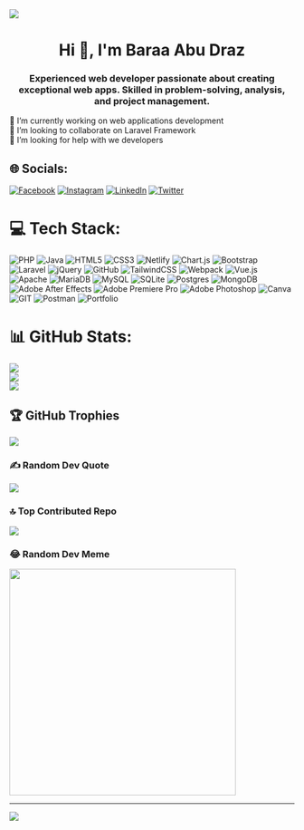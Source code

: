 <img src="https://res.cloudinary.com/practicaldev/image/fetch/s--O4h61xd3--/c_imagga_scale,f_auto,fl_progressive,h_420,q_auto,w_1000/https://dev-to-uploads.s3.amazonaws.com/uploads/articles/3pbtm5xyqt8fn2mxzhdb.jpg" />


<h1 align="center">Hi 👋, I'm Baraa Abu Draz</h1>
<h3 align="center">Experienced web developer passionate about creating exceptional web apps. Skilled in problem-solving, analysis, and project management.</h3>

🔭 I’m currently working on web applications development<br>👯 I’m looking to collaborate on Laravel Framework<br>🤝 I’m looking for help with we developers<br>

## 🌐 Socials:
[![Facebook](https://img.shields.io/badge/Facebook-%231877F2.svg?logo=Facebook&logoColor=white)](https://facebook.com/BaraaMohamad.1997) [![Instagram](https://img.shields.io/badge/Instagram-%23E4405F.svg?logo=Instagram&logoColor=white)](https://instagram.com/baraamohamad.97) [![LinkedIn](https://img.shields.io/badge/LinkedIn-%230077B5.svg?logo=linkedin&logoColor=white)](https://linkedin.com/in/baraa-abudraz) [![Twitter](https://img.shields.io/badge/Twitter-%231DA1F2.svg?logo=Twitter&logoColor=white)](https://twitter.com/dev_baraa) 

# 💻 Tech Stack:
![PHP](https://img.shields.io/badge/php-%23777BB4.svg?style=plastic&logo=php&logoColor=white) ![Java](https://img.shields.io/badge/java-%23ED8B00.svg?style=plastic&logo=java&logoColor=white) ![HTML5](https://img.shields.io/badge/html5-%23E34F26.svg?style=plastic&logo=html5&logoColor=white) ![CSS3](https://img.shields.io/badge/css3-%231572B6.svg?style=plastic&logo=css3&logoColor=white)  ![Netlify](https://img.shields.io/badge/netlify-%23000000.svg?style=plastic&logo=netlify&logoColor=#00C7B7)  ![Chart.js](https://img.shields.io/badge/chart.js-F5788D.svg?style=plastic&logo=chart.js&logoColor=white) ![Bootstrap](https://img.shields.io/badge/bootstrap-%23563D7C.svg?style=plastic&logo=bootstrap&logoColor=white)  ![Laravel](https://img.shields.io/badge/laravel-%23FF2D20.svg?style=plastic&logo=laravel&logoColor=white)  ![jQuery](https://img.shields.io/badge/jquery-%230769AD.svg?style=plastic&logo=jquery&logoColor=white) ![GitHub](https://img.shields.io/badge/GitHub-%23121011.svg?style=plastic&logo=github&logoColor=white) ![TailwindCSS](https://img.shields.io/badge/tailwindcss-%2338B2AC.svg?style=plastic&logo=tailwind-css&logoColor=white) ![Webpack](https://img.shields.io/badge/webpack-%238DD6F9.svg?style=plastic&logo=webpack&logoColor=black) ![Vue.js](https://img.shields.io/badge/vuejs-%2335495e.svg?style=plastic&logo=vuedotjs&logoColor=%234FC08D) ![Apache](https://img.shields.io/badge/apache-%23D42029.svg?style=plastic&logo=apache&logoColor=white)  ![MariaDB](https://img.shields.io/badge/MariaDB-003545?style=plastic&logo=mariadb&logoColor=white) ![MySQL](https://img.shields.io/badge/mysql-%2300f.svg?style=plastic&logo=mysql&logoColor=white) ![SQLite](https://img.shields.io/badge/sqlite-%2307405e.svg?style=plastic&logo=sqlite&logoColor=white) ![Postgres](https://img.shields.io/badge/postgres-%23316192.svg?style=plastic&logo=postgresql&logoColor=white)  ![MongoDB](https://img.shields.io/badge/MongoDB-%234ea94b.svg?style=plastic&logo=mongodb&logoColor=white) ![Adobe After Effects](https://img.shields.io/badge/Adobe%20After%20Effects-9999FF.svg?style=plastic&logo=Adobe%20After%20Effects&logoColor=white) ![Adobe Premiere Pro](https://img.shields.io/badge/Adobe%20Premiere%20Pro-9999FF.svg?style=plastic&logo=Adobe%20Premiere%20Pro&logoColor=white) ![Adobe Photoshop](https://img.shields.io/badge/adobephotoshop-%2331A8FF.svg?style=plastic&logo=adobephotoshop&logoColor=white) ![Canva](https://img.shields.io/badge/Canva-%2300C4CC.svg?style=plastic&logo=Canva&logoColor=white) ![GIT](https://img.shields.io/badge/Git-fc6d26?style=plastic&logo=git&logoColor=white) ![Postman](https://img.shields.io/badge/Postman-FF6C37?style=plastic&logo=postman&logoColor=white) ![Portfolio](https://img.shields.io/badge/Portfolio-%23000000.svg?style=plastic&logo=firefox&logoColor=#FF7139)
# 📊 GitHub Stats:
![](https://github-readme-stats.vercel.app/api?username=Baraaabudraz&theme=dark&hide_border=false&include_all_commits=true&count_private=true)<br/>
![](https://github-readme-streak-stats.herokuapp.com/?user=Baraaabudraz&theme=dark&hide_border=false)<br/>
![](https://github-readme-stats.vercel.app/api/top-langs/?username=Baraaabudraz&theme=dark&hide_border=false&include_all_commits=true&count_private=true&layout=compact)

## 🏆 GitHub Trophies
![](https://github-profile-trophy.vercel.app/?username=Baraaabudraz&theme=dracula&no-frame=false&no-bg=false&margin-w=4)

### ✍️ Random Dev Quote
![](https://quotes-github-readme.vercel.app/api?type=horizontal&theme=radical)

### 🔝 Top Contributed Repo
![](https://github-contributor-stats.vercel.app/api?username=Baraaabudraz&limit=5&theme=dark&combine_all_yearly_contributions=true)

### 😂 Random Dev Meme
<img src='https://randommeme-five.vercel.app/' style="height: 400px;"/>

---
[![](https://visitcount.itsvg.in/api?id=Baraaabudraz&icon=0&color=0)](https://visitcount.itsvg.in)

<!-- Proudly created with GPRM ( https://gprm.itsvg.in ) -->

